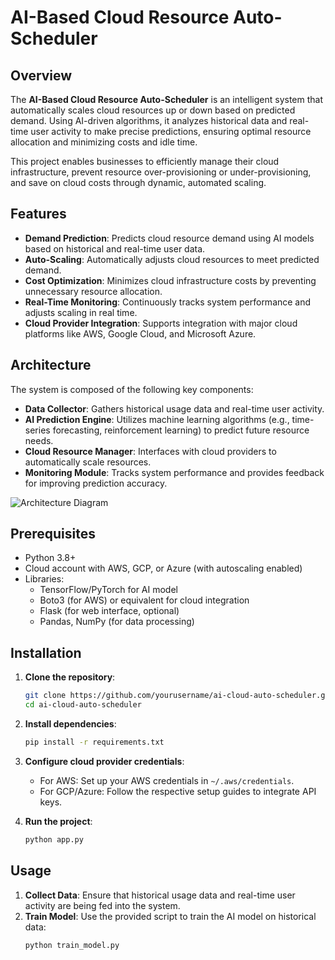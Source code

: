 # AI-Based Cloud Resource Auto-Scheduler

## Overview
The **AI-Based Cloud Resource Auto-Scheduler** is an intelligent system that automatically scales cloud resources up or down based on predicted demand. Using AI-driven algorithms, it analyzes historical data and real-time user activity to make precise predictions, ensuring optimal resource allocation and minimizing costs and idle time.

This project enables businesses to efficiently manage their cloud infrastructure, prevent resource over-provisioning or under-provisioning, and save on cloud costs through dynamic, automated scaling.

## Features
- **Demand Prediction**: Predicts cloud resource demand using AI models based on historical and real-time user data.
- **Auto-Scaling**: Automatically adjusts cloud resources to meet predicted demand.
- **Cost Optimization**: Minimizes cloud infrastructure costs by preventing unnecessary resource allocation.
- **Real-Time Monitoring**: Continuously tracks system performance and adjusts scaling in real time.
- **Cloud Provider Integration**: Supports integration with major cloud platforms like AWS, Google Cloud, and Microsoft Azure.

## Architecture
The system is composed of the following key components:
- **Data Collector**: Gathers historical usage data and real-time user activity.
- **AI Prediction Engine**: Utilizes machine learning algorithms (e.g., time-series forecasting, reinforcement learning) to predict future resource needs.
- **Cloud Resource Manager**: Interfaces with cloud providers to automatically scale resources.
- **Monitoring Module**: Tracks system performance and provides feedback for improving prediction accuracy.

![Architecture Diagram](path_to_architecture_diagram.png)

## Prerequisites
- Python 3.8+
- Cloud account with AWS, GCP, or Azure (with autoscaling enabled)
- Libraries:
  - TensorFlow/PyTorch for AI model
  - Boto3 (for AWS) or equivalent for cloud integration
  - Flask (for web interface, optional)
  - Pandas, NumPy (for data processing)
  
## Installation

1. **Clone the repository**:
    ```bash
    git clone https://github.com/yourusername/ai-cloud-auto-scheduler.git
    cd ai-cloud-auto-scheduler
    ```

2. **Install dependencies**:
    ```bash
    pip install -r requirements.txt
    ```

3. **Configure cloud provider credentials**:
   - For AWS: Set up your AWS credentials in `~/.aws/credentials`.
   - For GCP/Azure: Follow the respective setup guides to integrate API keys.

4. **Run the project**:
    ```bash
    python app.py
    ```

## Usage
1. **Collect Data**: Ensure that historical usage data and real-time user activity are being fed into the system.
2. **Train Model**: Use the provided script to train the AI model on historical data:
   ```bash
   python train_model.py
